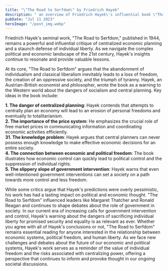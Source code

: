 ```yaml
---
title: "\"The Road to Serfdom\" by Friedrich Hayek"
description: " an overview of Friedrich Hayek\'s influential book \"The Road to Serfdom,\" highlighting its key arguments against centralized economic planning and its enduring relevance in contemporary political and economic debates..."
pubDate: "Jul 11 2023"
heroImage: "/post_img.webp"
---
```

Friedrich Hayek's seminal work, "The Road to Serfdom," published in 1944, remains a powerful and influential critique of centralized economic planning and a staunch defense of individual liberty. As we navigate the complex political and economic landscape of the 21st century, Hayek's insights continue to resonate and provide valuable lessons.

At its core, "The Road to Serfdom" argues that the abandonment of individualism and classical liberalism inevitably leads to a loss of freedom, the creation of an oppressive society, and the triumph of tyranny. Hayek, an Austrian-British economist and philosopher, wrote the book as a warning to the Western world about the dangers of socialism and central planning.
Key ideas in the book include:

**1. The danger of centralized planning**: Hayek contends that attempts to centrally plan an economy will lead to an erosion of personal freedoms and eventually to totalitarianism.  
**2. The importance of the price system**: He emphasizes the crucial role of free market prices in communicating information and coordinating economic activities efficiently.  
**31. The knowledge problem**: Hayek argues that central planners can never possess enough knowledge to make effective economic decisions for an entire society.  
**4. The connection between economic and political freedom**: The book illustrates how economic control can quickly lead to political control and the suppression of individual rights.  
**5. The slippery slope of government intervention**: Hayek warns that even well-intentioned government interventions can set a society on a path towards more control and less freedom.

While some critics argue that Hayek's predictions were overly pessimistic, his work has had a lasting impact on political and economic thought. "The Road to Serfdom" influenced leaders like Margaret Thatcher and Ronald Reagan and continues to shape debates about the role of government in society.
In our current era of increasing calls for government intervention and control, Hayek's warning about the dangers of sacrificing individual liberty for promised security and equality is as relevant as ever. Whether you agree with all of Hayek's conclusions or not, "The Road to Serfdom" remains essential reading for anyone interested in the relationship between economic systems, political freedom, and human liberty.
As we face new challenges and debates about the future of our economic and political systems, Hayek's work serves as a reminder of the value of individual freedom and the risks associated with centralizing power, offering a perspective that continues to inform and provoke thought in our ongoing societal discussions.